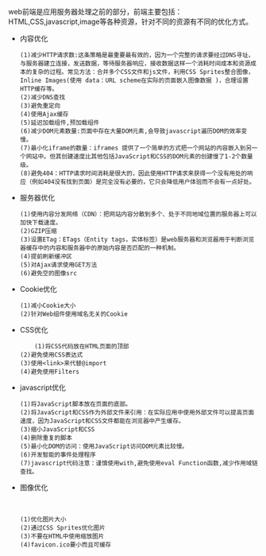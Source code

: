 web前端是应用服务器处理之前的部分，前端主要包括：HTML,CSS,javascript,image等各种资源，针对不同的资源有不同的优化方式。

-   内容优化

    ```
    (1)减少HTTP请求数:这条策略是最重要最有效的，因为一个完整的请求要经过DNS寻址，与服务器建立连接，发送数据，等待服务器响应，接收数据这样一个消耗时间成本和资源成本的复杂的过程。常见方法：合并多个CSS文件和js文件，利用CSS Sprites整合图像，Inline Images(使用 data：URL scheme在实际的页面嵌入图像数据 )，合理设置HTTP缓存等。
    (2)减少DNS查找
    (3)避免重定向
    (4)使用Ajax缓存
    (5)延迟加载组件,预加载组件
    (6)减少DOM元素数量:页面中存在大量DOM元素,会导致javascript遍历DOM的效率变慢。
    (7)最小化iframe的数量：iframes 提供了一个简单的方式把一个网站的内容嵌入到另一个网站中。但其创建速度比其他包括JavaScript和CSS的DOM元素的创建慢了1-2个数量级。
    (8)避免404：HTTP请求时间消耗是很大的，因此使用HTTP请求来获得一个没有用处的响应（例如404没有找到页面）是完全没有必要的，它只会降低用户体验而不会有一点好处。
    ```

-   服务器优化

    ```
    (1)使用内容分发网络（CDN）：把网站内容分散到多个、处于不同地域位置的服务器上可以加快下载速度。
    (2)GZIP压缩
    (3)设置ETag：ETags（Entity tags，实体标签）是web服务器和浏览器用于判断浏览器缓存中的内容和服务器中的原始内容是否匹配的一种机制。
    (4)提前刷新缓冲区
    (5)对Ajax请求使用GET方法
    (6)避免空的图像src
    ```

-   Cookie优化

    ```
    (1)减小Cookie大小
    (2)针对Web组件使用域名无关的Cookie
    ```

-   CSS优化

    ```
    	(1)将CSS代码放在HTML页面的顶部
    (2)避免使用CSS表达式
    (3)使用<link>来代替@import
    (4)避免使用Filters
    ```

-   javascript优化

    ```
    (1)将JavaScript脚本放在页面的底部。
    (2)将JavaScript和CSS作为外部文件来引用：在实际应用中使用外部文件可以提高页面速度，因为JavaScript和CSS文件都能在浏览器中产生缓存。
    (3)缩小JavaScript和CSS
    (4)删除重复的脚本
    (5)最小化DOM的访问：使用JavaScript访问DOM元素比较慢。
    (6)开发智能的事件处理程序
    (7)javascript代码注意：谨慎使用with,避免使用eval Function函数,减少作用域链查找。
    ```

-   图像优化

    ​

    ```
    (1)优化图片大小
    (2)通过CSS Sprites优化图片
    (3)不要在HTML中使用缩放图片
    (4)favicon.ico要小而且可缓存
    ```